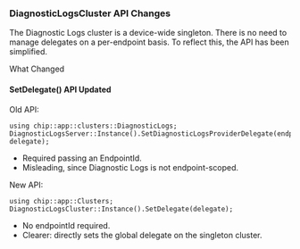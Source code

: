 ### DiagnosticLogsCluster API Changes

The Diagnostic Logs cluster is a device-wide singleton. There is no need to
manage delegates on a per-endpoint basis. To reflect this, the API has been
simplified.

What Changed

#### SetDelegate() API Updated

Old API:

```
using chip::app::clusters::DiagnosticLogs;
DiagnosticLogsServer::Instance().SetDiagnosticLogsProviderDelegate(endpointId, delegate);
```

-   Required passing an EndpointId.
-   Misleading, since Diagnostic Logs is not endpoint-scoped.

New API:

```
using chip::app::Clusters;
DiagnosticLogsCluster::Instance().SetDelegate(delegate);
```

-   No endpointId required.
-   Clearer: directly sets the global delegate on the singleton cluster.
